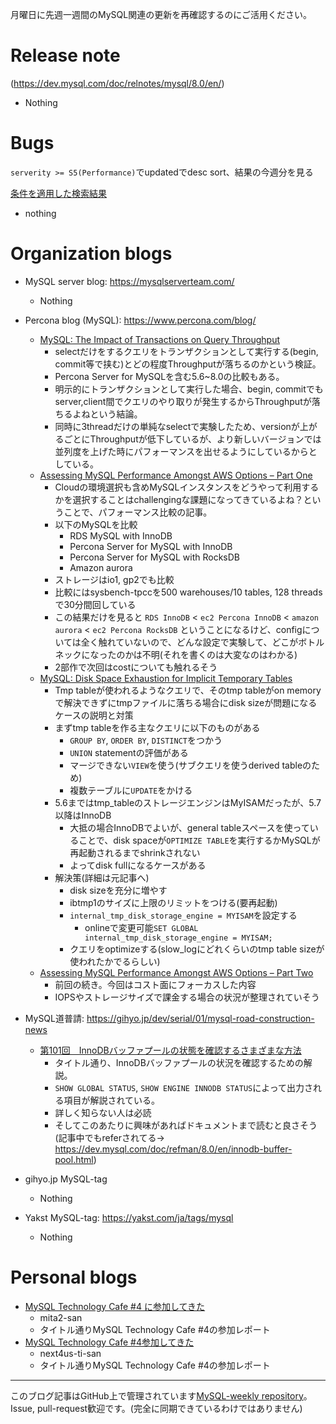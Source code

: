 月曜日に先週一週間のMySQL関連の更新を再確認するのにご活用ください。

# Release note

(https://dev.mysql.com/doc/relnotes/mysql/8.0/en/)

- Nothing

# Bugs

`serverity >= S5(Performance)`でupdatedでdesc sort、結果の今週分を見る

[条件を適用した検索結果](https://bugs.mysql.com/search.php?cmd=display&status=All&severity=-5&os=5&bug_age=0&order_by=mtime&direction=ASC&limit=30&mine=0&reorder_by=mtime)

- nothing

# Organization blogs

- MySQL server blog: https://mysqlserverteam.com/
  - Nothing

- Percona blog (MySQL): https://www.percona.com/blog/
  - [MySQL: The Impact of Transactions on Query Throughput](https://www.percona.com/blog/2019/07/15/mysql-the-impact-of-transactions-on-query-throughput/)
    - selectだけをするクエリをトランザクションとして実行する(begin, commit等で挟む)とどの程度Throughputが落ちるのかという検証。
    - Percona Server for MySQLを含む5.6~8.0の比較もある。
    - 明示的にトランザクションとして実行した場合、begin, commitでもserver,client間でクエリのやり取りが発生するからThroughputが落ちるよねという結論。
    - 同時に3threadだけの単純なselectで実験したため、versionが上がるごとにThroughputが低下しているが、より新しいバージョンでは並列度を上げた時にパフォーマンスを出せるようにしているからとしている。
  - [Assessing MySQL Performance Amongst AWS Options – Part One](https://www.percona.com/blog/2019/07/17/assessing-mysql-performance-amongst-aws-options-part-one/)
    - Cloudの環境選択も含めMySQLインスタンスをどうやって利用するかを選択することはchallengingな課題になってきているよね？ということで、パフォーマンス比較の記事。
    - 以下のMySQLを比較
      - RDS MySQL with InnoDB
      - Percona Server for MySQL with InnoDB
      - Percona Server for MySQL with RocksDB
      - Amazon aurora
    - ストレージはio1, gp2でも比較
    - 比較にはsysbench-tpccを500 warehouses/10 tables, 128 threadsで30分間回している
    - この結果だけを見ると `RDS InnoDB` < `ec2 Percona InnoDB` < `amazon aurora` < `ec2 Percona RocksDB` ということになるけど、configについては全く触れていないので、どんな設定で実験して、どこがボトルネックになったのかは不明(それを書くのは大変なのはわかる)
    - 2部作で次回はcostについても触れるそう
  - [MySQL: Disk Space Exhaustion for Implicit Temporary Tables](https://www.percona.com/blog/2019/07/17/mysql-disk-space-exhaustion-for-implicit-temporary-tables/)
    - Tmp tableが使われるようなクエリで、そのtmp tableがon memoryで解決できずにtmpファイルに落ちる場合にdisk sizeが問題になるケースの説明と対策
    - まずtmp tableを作る主なクエリに以下のものがある
      - `GROUP BY`, `ORDER BY`, `DISTINCT`をつかう
      - `UNION` statementの評価がある
      - マージできない`VIEW`を使う(サブクエリを使うderived tableのため)
      - 複数テーブルに`UPDATE`をかける
    - 5.6まではtmp_tableのストレージエンジンはMyISAMだったが、5.7以降はInnoDB
      - 大抵の場合InnoDBでよいが、general tableスペースを使っていることで、disk spaceが`OPTIMIZE TABLE`を実行するかMySQLが再起動されるまでshrinkされない
      - よってdisk fullになるケースがある
    - 解決策(詳細は元記事へ)
      - disk sizeを充分に増やす
      - ibtmp1のサイズに上限のリミットをつける(要再起動)
      - `internal_tmp_disk_storage_engine = MYISAM`を設定する
        - onlineで変更可能`SET GLOBAL internal_tmp_disk_storage_engine = MYISAM;`
      - クエリをoptimizeする(slow_logにどれくらいのtmp table sizeが使われたかでるらしい)
  - [Assessing MySQL Performance Amongst AWS Options – Part Two](https://www.percona.com/blog/2019/07/19/assessing-mysql-performance-amongst-aws-options-part-two/)
    - 前回の続き。今回はコスト面にフォーカスした内容
    - IOPSやストレージサイズで課金する場合の状況が整理されていそう
- MySQL道普請: https://gihyo.jp/dev/serial/01/mysql-road-construction-news
  - [第101回　InnoDBバッファプールの状態を確認するさまざまな方法](https://gihyo.jp/dev/serial/01/mysql-road-construction-news/0101)
    - タイトル通り、InnoDBバッファプールの状況を確認するための解説。
    - `SHOW GLOBAL STATUS`, `SHOW ENGINE INNODB STATUS`によって出力される項目が解説されている。
    - 詳しく知らない人は必読
    - そしてこのあたりに興味があればドキュメントまで読むと良さそう (記事中でもreferされてる-> https://dev.mysql.com/doc/refman/8.0/en/innodb-buffer-pool.html)
- gihyo.jp MySQL-tag
  - Nothing

- Yakst MySQL-tag: https://yakst.com/ja/tags/mysql
  - Nothing

# Personal blogs

- [MySQL Technology Cafe #4 に参加してきた](http://mita2db.blogspot.com/2019/07/mysql-technology-cafe-4.html)
  - mita2-san
  - タイトル通りMySQL Technology Cafe #4の参加レポート
- [MySQL Technology Cafe #4参加してきた](http://next4us-ti.hatenablog.com/entry/2019/07/19/145942)
  - next4us-ti-san
  - タイトル通りMySQL Technology Cafe #4の参加レポート



-----

このブログ記事はGitHub上で管理されています[MySQL-weekly repository](https://github.com/tom--bo/MySQL-weekly)。Issue, pull-request歓迎です。(完全に同期できているわけではありません)
